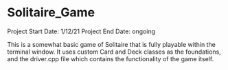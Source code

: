 # Solitaire_Game

Project Start Date: 1/12/21
Project End Date:   ongoing

This is a somewhat basic game of Solitaire that is fully playable within the terminal window. It uses custom Card and Deck classes as the foundations, and the driver.cpp file which contains the functionality of the game itself.
